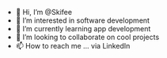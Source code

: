 - 👋 Hi, I’m @Skifee
- 👀 I’m interested in software development
- 🌱 I’m currently learning app development
- 💞️ I’m looking to collaborate on cool projects
- 📫 How to reach me ... via LinkedIn 

<!---
Skifee/Skifee is a ✨ special ✨ repository because its `README.md` (this file) appears on your GitHub profile.
You can click the Preview link to take a look at your changes.
--->
